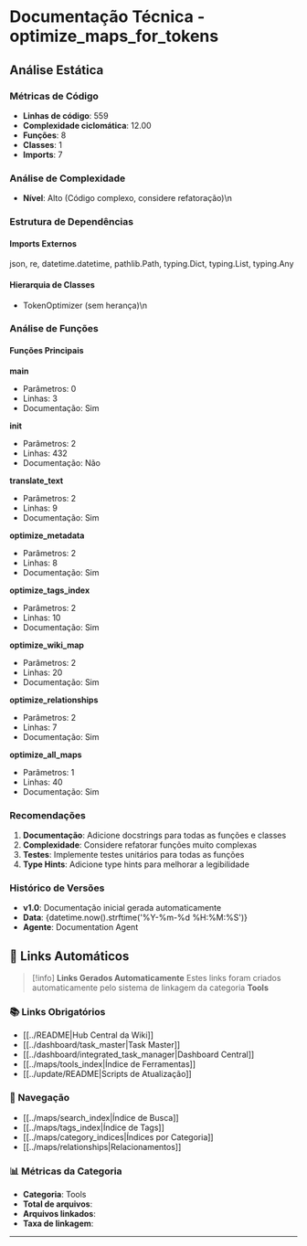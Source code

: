 # Documentação Técnica - optimize_maps_for_tokens

## Análise Estática

### Métricas de Código
- **Linhas de código**: 559
- **Complexidade ciclomática**: 12.00
- **Funções**: 8
- **Classes**: 1
- **Imports**: 7

### Análise de Complexidade
- **Nível**: Alto (Código complexo, considere refatoração)\n
### Estrutura de Dependências

#### Imports Externos
json, re, datetime.datetime, pathlib.Path, typing.Dict, typing.List, typing.Any

#### Hierarquia de Classes
- TokenOptimizer (sem herança)\n
### Análise de Funções

#### Funções Principais
**main**
- Parâmetros: 0
- Linhas: 3
- Documentação: Sim

**__init__**
- Parâmetros: 2
- Linhas: 432
- Documentação: Não

**translate_text**
- Parâmetros: 2
- Linhas: 9
- Documentação: Sim

**optimize_metadata**
- Parâmetros: 2
- Linhas: 8
- Documentação: Sim

**optimize_tags_index**
- Parâmetros: 2
- Linhas: 10
- Documentação: Sim

**optimize_wiki_map**
- Parâmetros: 2
- Linhas: 20
- Documentação: Sim

**optimize_relationships**
- Parâmetros: 2
- Linhas: 7
- Documentação: Sim

**optimize_all_maps**
- Parâmetros: 1
- Linhas: 40
- Documentação: Sim

### Recomendações

1. **Documentação**: Adicione docstrings para todas as funções e classes
2. **Complexidade**: Considere refatorar funções muito complexas
3. **Testes**: Implemente testes unitários para todas as funções
4. **Type Hints**: Adicione type hints para melhorar a legibilidade

### Histórico de Versões

- **v1.0**: Documentação inicial gerada automaticamente
- **Data**: {datetime.now().strftime('%Y-%m-%d %H:%M:%S')}
- **Agente**: Documentation Agent


## 🔗 **Links Automáticos**

> [!info] **Links Gerados Automaticamente**
> Estes links foram criados automaticamente pelo sistema de linkagem da categoria **Tools**

### **📚 Links Obrigatórios**
- [[../README|Hub Central da Wiki]]
- [[../dashboard/task_master|Task Master]]
- [[../dashboard/integrated_task_manager|Dashboard Central]]
- [[../maps/tools_index|Índice de Ferramentas]]
- [[../update/README|Scripts de Atualização]]

### **🧭 Navegação**
- [[../maps/search_index|Índice de Busca]]
- [[../maps/tags_index|Índice de Tags]]
- [[../maps/category_indices|Índices por Categoria]]
- [[../maps/relationships|Relacionamentos]]

### **📊 Métricas da Categoria**
- **Categoria**: Tools
- **Total de arquivos**: <!-- Contador automático -->
- **Arquivos linkados**: <!-- Contador automático -->
- **Taxa de linkagem**: <!-- Percentual automático -->

---

